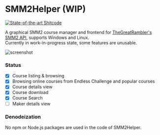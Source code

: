 # SMM2Helper (WIP)

[![State-of-the-art Shitcode](https://img.shields.io/static/v1?label=State-of-the-art&message=Shitcode&color=7B5804)](https://github.com/trekhleb/state-of-the-art-shitcode)

A graphical SMM2 course manager and frontend for [TheGreatRambler's SMM2 API](https://github.com/TheGreatRambler/MariOver), supports Windows and Linux.   
Currently in work-in-progress state, some features are unusable.

![screenshot](https://imgsrc.baidu.com/super/pic/item/4e4a20a4462309f77dd992d7370e0cf3d6cad645.jpg)

### Status
- [x] Course listing & browsing
- [x] Browsing online courses from Endless Challenge and popular courses
- [x] Course details view
- [x] Course download
- [x] Course Search
- [ ] Maker details view

### Denodeization
No npm or Node.js packages are used in the code of SMM2Helper.